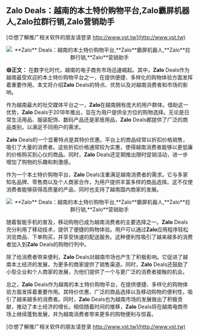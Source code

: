 ## ****Zalo** Deals：越南的本土特价购物平台,**Zalo**霸屏机器人,**Zalo**拉群行销,**Zalo**营销助手**

[😍想了解推广相关软件的朋友请登录 http://www.vst.tw](http://www.vst.tw)

 <center><img src="https://vst.tw/MP4/tuiguang/png/3.png" alt="**Zalo** Deals：越南的本土特价购物平台,**Zalo**霸屏机器人,**Zalo**拉群行销,**Zalo**营销助手"></center>

**😄正文：**
在数字化时代，越南的电子商务市场迅速崛起。其中，**Zalo** Deals作为越南最受欢迎的本土特价购物平台之一，在提供便捷、多样化的购物体验方面发挥着重要作用。本文将介绍**Zalo** Deals的特点、优势以及对越南消费者和市场的影响。

作为越南最大的社交媒体平台之一，**Zalo**在越南拥有庞大的用户群体。借助这一优势，**Zalo** Deals于2018年推出，旨在为用户提供全方位的购物选择。无论是日常生活用品、服装配饰、数码产品还是家居用品，**Zalo** Deals都提供了广泛的商品类别，以满足不同用户的需求。

**Zalo** Deals的一个显著特点是其特价优惠。平台上的商品经常以折扣价格销售，吸引了大量的消费者。这些折扣价格通常较为实惠，使得越南消费者能够以更低廉的价格购买到心仪的商品。同时，**Zalo** Deals还定期推出限时促销活动，进一步增加了购物的乐趣和刺激感。

作为一个本土特价购物平台，**Zalo** Deals注重满足越南消费者的需求。它与多家知名品牌、零售商以及个人商家合作，为用户提供丰富多样的商品选择。这不仅使消费者能够获得高质量的产品，同时也支持了越南国内商家的发展。

 <center><img src="https://vst.tw/MP4/tuiguang/png/2.png" alt="**Zalo** Deals：越南的本土特价购物平台,**Zalo**霸屏机器人,**Zalo**拉群行销,**Zalo**营销助手"></center>

随着智能手机的普及，移动购物已成为越南消费者的主要选择之一。**Zalo** Deals充分利用了移动技术，提供了便捷的购物体验。用户可以通过**Zalo**应用程序轻松浏览商品、下单购买，并享受快速的配送服务。这种便利性吸引了越来越多的消费者加入到**Zalo** Deals的购物行列中。

除了给消费者带来便利，**Zalo** Deals对越南市场也产生了积极影响。它促进了越南本土经济的发展，为更多的商家提供了销售渠道。同时，**Zalo** Deals还鼓励了小型企业和个人商家的发展，为他们提供了一个与更广泛的消费者接触的机会。

总之，**Zalo** Deals作为越南的本土特价购物平台，在提供便捷、多样化的购物体验方面发挥着重要作用。其特价优惠、广泛的商品选择以及移动购物的便利性，吸引了越来越多的消费者。同时，**Zalo** Deals也为越南市场的发展做出了积极贡献，推动了本土经济的增长。相信随着时间的推移，**Zalo** Deals将在越南电商市场上继续蓬勃发展，并为越南消费者带来更多的购物便利与惊喜。

[😍想了解推广相关软件的朋友请登录 http://www.vst.tw](http://www.vst.tw)



